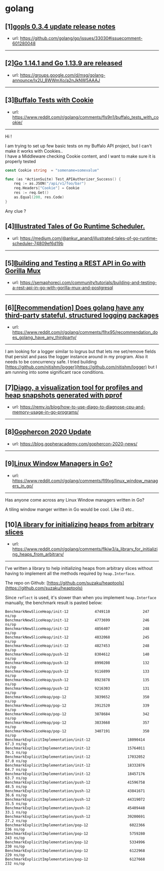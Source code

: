 # golang
## [1][gopls 0.3.4 update release notes](https://www.reddit.com/r/golang/comments/fln72e/gopls_034_update_release_notes/)
- url: https://github.com/golang/go/issues/33030#issuecomment-601280048
---

## [2][Go 1.14.1 and Go 1.13.9 are released](https://www.reddit.com/r/golang/comments/flhjz4/go_1141_and_go_1139_are_released/)
- url: https://groups.google.com/d/msg/golang-announce/Ix2U_8WWmXo/a2nJkNW5AAAJ
---

## [3][Buffalo Tests with Cookie](https://www.reddit.com/r/golang/comments/fls9n1/buffalo_tests_with_cookie/)
- url: https://www.reddit.com/r/golang/comments/fls9n1/buffalo_tests_with_cookie/
---
Hi !

  
I am trying to set up few basic tests on my Buffalo API project, but I can't make it works with Cookies..  
I have a Middleware checking Cookie content, and I want to make sure it is properly tested

```go
const Cookie string  = "somename=somevalue"

func (as *ActionSuite) Test_APIAuthorizer_Success() {
	req := as.JSON("/api/v1/foo/bar")
	req.Headers["Cookie"] = Cookie
	res := req.Get()
	as.Equal(200, res.Code)
}
```

Any clue ?
## [4][Illustrated Tales of Go Runtime Scheduler.](https://www.reddit.com/r/golang/comments/flek7p/illustrated_tales_of_go_runtime_scheduler/)
- url: https://medium.com/@ankur_anand/illustrated-tales-of-go-runtime-scheduler-74809ef6d19b
---

## [5][Building and Testing a REST API in Go with Gorilla Mux](https://www.reddit.com/r/golang/comments/flb4bo/building_and_testing_a_rest_api_in_go_with/)
- url: https://semaphoreci.com/community/tutorials/building-and-testing-a-rest-api-in-go-with-gorilla-mux-and-postgresql
---

## [6][[Recommendation] Does golang have any third-party stateful, structured logging packages](https://www.reddit.com/r/golang/comments/flhx95/recommendation_does_golang_have_any_thirdparty/)
- url: https://www.reddit.com/r/golang/comments/flhx95/recommendation_does_golang_have_any_thirdparty/
---
I am looking for a logger similar to logrus but that lets me set/remove fields that persist and pass the logger instance around in my program. Also it needs to be concurrency safe. I tried building [https://github.com/nitishm/logger](https://github.com/nitishm/logger) but I am running into some significant race conditions.
## [7][Diago, a visualization tool for profiles and heap snapshots generated with pprof](https://www.reddit.com/r/golang/comments/fl8gbv/diago_a_visualization_tool_for_profiles_and_heap/)
- url: https://remy.io/blog/how-to-use-diago-to-diagnose-cpu-and-memory-usage-in-go-programs/
---

## [8][Gophercon 2020 Update](https://www.reddit.com/r/golang/comments/flaz8s/gophercon_2020_update/)
- url: https://blog.gopheracademy.com/gophercon-2020-news/
---

## [9][Linux Window Managers in Go?](https://www.reddit.com/r/golang/comments/fl9lxg/linux_window_managers_in_go/)
- url: https://www.reddit.com/r/golang/comments/fl9lxg/linux_window_managers_in_go/
---
Has anyone come across any Linux Window managers written in Go?

A tiling window manger written in Go would be cool. Like i3 etc..
## [10][A library for initializing heaps from arbitrary slices](https://www.reddit.com/r/golang/comments/flkiw3/a_library_for_initializing_heaps_from_arbitrary/)
- url: https://www.reddit.com/r/golang/comments/flkiw3/a_library_for_initializing_heaps_from_arbitrary/
---
I've written a library to help initializing heaps from arbitrary slices without having to implement all the methods required by `heap.Interface`.

The repo on Github: [https://github.com/suzaku/heaptools](https://github.com/suzaku/heaptools)

Since `reflect` is used, it's slower than when you implement `heap.Interface` manually, the benchmark result is pasted below:

```
BenchmarkNewSliceHeap/init-12            4749110               247 ns/op
BenchmarkNewSliceHeap/init-12            4773699               246 ns/op
BenchmarkNewSliceHeap/init-12            4856407               248 ns/op
BenchmarkNewSliceHeap/init-12            4832068               245 ns/op
BenchmarkNewSliceHeap/init-12            4827453               248 ns/op
BenchmarkNewSliceHeap/push-12            8304612               140 ns/op
BenchmarkNewSliceHeap/push-12            8990208               132 ns/op
BenchmarkNewSliceHeap/push-12            9116899               133 ns/op
BenchmarkNewSliceHeap/push-12            8923878               135 ns/op
BenchmarkNewSliceHeap/push-12            9216303               131 ns/op
BenchmarkNewSliceHeap/pop-12             3839652               350 ns/op
BenchmarkNewSliceHeap/pop-12             3912520               339 ns/op
BenchmarkNewSliceHeap/pop-12             3878684               342 ns/op
BenchmarkNewSliceHeap/pop-12             3833668               357 ns/op
BenchmarkNewSliceHeap/pop-12             3407191               350 ns/op
BenchmarkExplicitImplementation/init-12                 18090414                67.3 ns/op
BenchmarkExplicitImplementation/init-12                 15764011                70.1 ns/op
BenchmarkExplicitImplementation/init-12                 17032052                67.0 ns/op
BenchmarkExplicitImplementation/init-12                 18332876                64.7 ns/op
BenchmarkExplicitImplementation/init-12                 18457176                63.7 ns/op
BenchmarkExplicitImplementation/push-12                 41596758                48.5 ns/op
BenchmarkExplicitImplementation/push-12                 43841671                36.6 ns/op
BenchmarkExplicitImplementation/push-12                 44319072                35.5 ns/op
BenchmarkExplicitImplementation/push-12                 45409448                33.1 ns/op
BenchmarkExplicitImplementation/push-12                 39200691                27.2 ns/op
BenchmarkExplicitImplementation/pop-12                   6022366               236 ns/op
BenchmarkExplicitImplementation/pop-12                   5759280               243 ns/op
BenchmarkExplicitImplementation/pop-12                   5334996               230 ns/op
BenchmarkExplicitImplementation/pop-12                   6122968               229 ns/op
BenchmarkExplicitImplementation/pop-12                   6127668               232 ns/op
```
